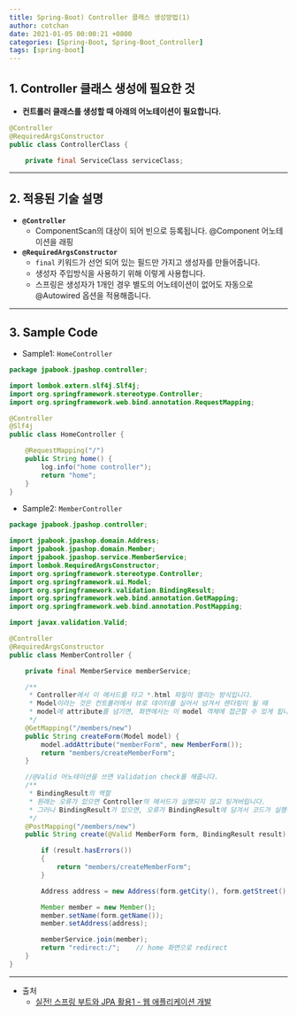 ```yaml
---
title: Spring-Boot) Controller 클래스 생성방법(1)
author: cotchan 
date: 2021-01-05 00:00:21 +0800 
categories: [Spring-Boot, Spring-Boot_Controller]
tags: [spring-boot] 
---
```


## 1. Controller 클래스 생성에 필요한 것

+ **컨트롤러 클래스를 생성할 때 아래의 어노테이션이 필요합니다.**

```java
@Controller
@RequiredArgsConstructor
public class ControllerClass {

    private final ServiceClass serviceClass;
```

---

## 2. 적용된 기술 설명


+ **`@Controller`**
  + ComponentScan의 대상이 되어 빈으로 등록됩니다. @Component 어노테이션을 래핑  
+ **`@RequiredArgsConstructor`**
  + `final` 키워드가 선언 되어 있는 필드만 가지고 생성자를 만들어줍니다.
  + 생성자 주입방식을 사용하기 위해 이렇게 사용합니다.
  + 스프링은 생성자가 1개인 경우 별도의 어노테이션이 없어도 자동으로 @Autowired 옵션을 적용해줍니다.

---

## 3. Sample Code

+ Sample1: `HomeController`

```java
package jpabook.jpashop.controller;

import lombok.extern.slf4j.Slf4j;
import org.springframework.stereotype.Controller;
import org.springframework.web.bind.annotation.RequestMapping;

@Controller
@Slf4j
public class HomeController {

    @RequestMapping("/")
    public String home() {
        log.info("home controller");
        return "home";
    }
}

```

+ Sample2: `MemberController`

```java
package jpabook.jpashop.controller;

import jpabook.jpashop.domain.Address;
import jpabook.jpashop.domain.Member;
import jpabook.jpashop.service.MemberService;
import lombok.RequiredArgsConstructor;
import org.springframework.stereotype.Controller;
import org.springframework.ui.Model;
import org.springframework.validation.BindingResult;
import org.springframework.web.bind.annotation.GetMapping;
import org.springframework.web.bind.annotation.PostMapping;

import javax.validation.Valid;

@Controller
@RequiredArgsConstructor
public class MemberController {

    private final MemberService memberService;

    /**
     * Controller에서 이 메서드를 타고 *.html 파일이 열리는 방식입니다.
     * Model이라는 것은 컨트롤러에서 뷰로 데이터를 실어서 넘겨서 렌더링이 될 때
     * model에 attribute를 넘기면, 화면에서는 이 model 객체에 접근할 수 있게 됩니다.
     */
    @GetMapping("/members/new")
    public String createForm(Model model) {
        model.addAttribute("memberForm", new MemberForm());
        return "members/createMemberForm";
    }

    //@Valid 어노테이션을 쓰면 Validation check를 해줍니다.
    /**
     * BindingResult의 역할
     * 원래는 오류가 있으면 Controller의 메서드가 실행되지 않고 팅겨버립니다.
     * 그러나 BindingResult가 있으면, 오류가 BindingResult에 담겨서 코드가 실행이 됩니다.
     */
    @PostMapping("/members/new")
    public String create(@Valid MemberForm form, BindingResult result) {

        if (result.hasErrors())
        {
            return "members/createMemberForm";
        }

        Address address = new Address(form.getCity(), form.getStreet(), form.getZipcode());

        Member member = new Member();
        member.setName(form.getName());
        member.setAddress(address);

        memberService.join(member);
        return "redirect:/";    // home 화면으로 redirect
    }
}
```


---

+ 출처
    + [실전! 스프링 부트와 JPA 활용1 - 웹 애플리케이션 개발](https://www.inflearn.com/course/%EC%8A%A4%ED%94%84%EB%A7%81%EB%B6%80%ED%8A%B8-JPA-%ED%99%9C%EC%9A%A9-1/dashboard)
